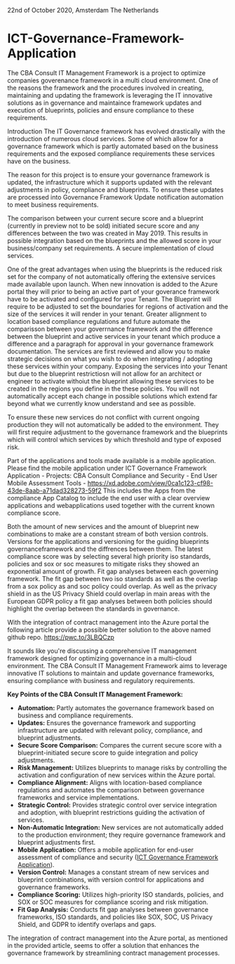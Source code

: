 22nd of October 2020, Amsterdam The Netherlands

# ICT-Governance-Framework-Application
The CBA Consult IT Management Framework is a project to optimize companies goverenance framework in a multi cloud environment. One of the reasons the framework and the procedures involved in creating, maintaining and updating the framework is leveraging the IT innovative solutions as in governance and maintaince framework updates and execution of blueprints, policies and ensure compliance to these requirements.

Introduction
The IT Governance framework has evolved drastically with the introduction of numerous cloud services. Some of which allow for a governance framework which is partly automated based on the business requirements and the exposed compliance requirements these services have on the business.

The reason for this project is to ensure your governance framework is updated, the infrastructure which it supports updated with the relevant adjustments in policy, compliance and blueprints. To ensure these updates are processed into Governance Framework Update notification automation to meet business requirements.

The comparison between your current secure score and a blueprint (currently in preview not to be sold) initiated secure score and any differences between the two was created in May 2019. This results in possible integration based on the blueprints and the allowed score in your business/company set requirements. A secure implementation of cloud services.

One of the great advantages when using the blueprints is the reduced risk set for the company of not automatically offering the extensive services made available upon launch. When new innovation is added to the Azure portal they will prior to being an active part of your goverance framework have to be activated and configured for your Tenant. The Blueprint will require to be adjusted to set the boundaries for regions of activation and the size of the services it will render in your tenant. Greater allignment to location based compliance regulations and future automate the comparisson between your goverrnance framework and the difference between the blueprint and active services in your tenant which produce a difference and a paragraph for approval in your governance framework documentation. The services are first reviewed and allow you to make strategic decisions on what you wish to do when integrating / adopting these services within your company. Exposing the services into your Tenant but due to the blueprint restrictiosn will not allow for an architect or engineer to activate withoiut the blueprint allowing these services to be created in the regions you define in the these policies. You will not automatically accept each change in possible solutions which extend far beyond what we currently know understand and see as possible.

To ensure these new services do not conflict with current ongoing production they will not automatically be added to the environment. They will first require adjustment to the governance framework and the blueprints which will control which services by which threshold and type of exposed risk.

Part of the applications and tools made available is a mobile application. Please find the mobile application under ICT Governance Framework Application - Projects: CBA Consult Compliance and Security - End User Mobile Assessment Tools - https://xd.adobe.com/view/0ca1c123-cf98-43de-8aab-a71dad328273-59f2 
This includes the Apps from the compliance App Catalog to include the end user with a clear overview applications and webapplications used together with the current known compliance score.

Both the amount of new services and the amount of blueprint new combinations to make are a constant stream of both version controls. Versions for the applications and versioning for the guiding blueprints governanceframework and the diffrences between them. The latest compliance score was by selecting several high priority iso standards, policies and sox or soc measures to mitigate risks they showed an exponential amount of growth. Fit gap analyses between each governing framework. The fit gap between two iso standards as well as the overlap from a sox policy as and soc policy could overlap. As well as the privacy shield in as the US Privacy Shield could overlap in main areas with the European GDPR policy a fit gap analyses between both policies should highlight the overlap between the standards in governance.

With the integration of contract management into the Azure portal the following article provide a possible better solution to the above named github repo. https://pwc.to/3LBQCzp

It sounds like you're discussing a comprehensive IT management framework designed for optimizing governance in a multi-cloud environment. The CBA Consult IT Management Framework aims to leverage innovative IT solutions to maintain and update governance frameworks, ensuring compliance with business and regulatory requirements.

**Key Points of the CBA Consult IT Management Framework:**
- **Automation:** Partly automates the governance framework based on business and compliance requirements.
- **Updates:** Ensures the governance framework and supporting infrastructure are updated with relevant policy, compliance, and blueprint adjustments.
- **Secure Score Comparison:** Compares the current secure score with a blueprint-initiated secure score to guide integration and policy adjustments.
- **Risk Management:** Utilizes blueprints to manage risks by controlling the activation and configuration of new services within the Azure portal.
- **Compliance Alignment:** Aligns with location-based compliance regulations and automates the comparison between governance frameworks and service implementations.
- **Strategic Control:** Provides strategic control over service integration and adoption, with blueprint restrictions guiding the activation of services.
- **Non-Automatic Integration:** New services are not automatically added to the production environment; they require governance framework and blueprint adjustments first.
- **Mobile Application:** Offers a mobile application for end-user assessment of compliance and security ([ICT Governance Framework Application](https://xd.adobe.com/view/0ca1c123-cf98-43de-8aab-a71dad328273-59f2)).
- **Version Control:** Manages a constant stream of new services and blueprint combinations, with version control for applications and governance frameworks.
- **Compliance Scoring:** Utilizes high-priority ISO standards, policies, and SOX or SOC measures for compliance scoring and risk mitigation.
- **Fit Gap Analysis:** Conducts fit gap analyses between governance frameworks, ISO standards, and policies like SOX, SOC, US Privacy Shield, and GDPR to identify overlaps and gaps.

The integration of contract management into the Azure portal, as mentioned in the provided article, seems to offer a solution that enhances the governance framework by streamlining contract management processes.
